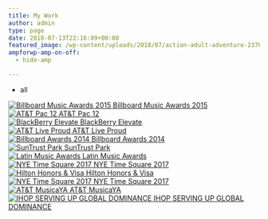 ```yaml
---
title: My Work
author: admin
type: page
date: 2018-07-13T22:16:09+00:00
featured_image: /wp-content/uploads/2018/07/action-adult-adventure-237697.jpg
ampforwp-amp-on-off:
  - hide-amp

---
```

<!-- CSS Part Start From Here-->

<div class="row text-center">
  <ul class="simplefilter simplefilter_2535">
    <li class="active" data-filter="all">
      all
    </li>
  </ul>
</div>

<div id="filter_gallery_2535" class="row filtr-container filters-div">
  <a href="https://daronobrien.me/wp-content/uploads/2018/07/billboard-music-awards-1.jpg" data-toggle="lightbox" data-gallery="multiimages" data-title="Billboard Music Awards 2015"> 
  
  <div data-category="" data-sort="Billboard Music Awards 2015" class="filtr-item filtr_item_2535 single_one col-lg-4 col-md-4 col-sm-4 col-xs-4">
    <img class="thumbnail thumbnail_2535 pfg-img pfg_img_2535 img-responsive hvr-grow-shadow" src="https://daronobrien.me/wp-content/uploads/2018/07/billboard-music-awards-1-150x150.jpg" alt="Billboard Music Awards 2015" /> <span class="item-desc item_desc_2535">Billboard Music Awards 2015</span>
  </div></a> 
  
  <a href="https://daronobrien.me/wp-content/uploads/2018/07/Networks-ATT-logos.jpg" data-toggle="lightbox" data-gallery="multiimages" data-title="AT&T Pac 12"> 
  
  <div data-category="" data-sort="AT&T Pac 12" class="filtr-item filtr_item_2535 single_one col-lg-4 col-md-4 col-sm-4 col-xs-4">
    <img class="thumbnail thumbnail_2535 pfg-img pfg_img_2535 img-responsive hvr-grow-shadow" src="https://daronobrien.me/wp-content/uploads/2018/07/Networks-ATT-logos-150x150.jpg" alt="AT&T Pac 12" /> <span class="item-desc item_desc_2535">AT&T Pac 12</span>
  </div></a> 
  
  <a href="https://daronobrien.me/wp-content/uploads/2018/07/logo.jpg" data-toggle="lightbox" data-gallery="multiimages" data-title="BlackBerry Elevate"> 
  
  <div data-category="" data-sort="BlackBerry Elevate" class="filtr-item filtr_item_2535 single_one col-lg-4 col-md-4 col-sm-4 col-xs-4">
    <img class="thumbnail thumbnail_2535 pfg-img pfg_img_2535 img-responsive hvr-grow-shadow" src="https://daronobrien.me/wp-content/uploads/2018/07/logo-150x150.jpg" alt="BlackBerry Elevate" /> <span class="item-desc item_desc_2535">BlackBerry Elevate</span>
  </div></a> 
  
  <a href="https://daronobrien.me/wp-content/uploads/2018/07/live_proud_946x432.jpg.thumb_.432.946-1.png" data-toggle="lightbox" data-gallery="multiimages" data-title="AT&T Live Proud"> 
  
  <div data-category="" data-sort="AT&T Live Proud" class="filtr-item filtr_item_2535 single_one col-lg-4 col-md-4 col-sm-4 col-xs-4">
    <img class="thumbnail thumbnail_2535 pfg-img pfg_img_2535 img-responsive hvr-grow-shadow" src="https://daronobrien.me/wp-content/uploads/2018/07/live_proud_946x432.jpg.thumb_.432.946-1-150x150.png" alt="AT&T Live Proud" /> <span class="item-desc item_desc_2535">AT&T Live Proud</span>
  </div></a> 
  
  <a href="https://daronobrien.me/wp-content/uploads/2018/07/billboardaw-1.jpg" data-toggle="lightbox" data-gallery="multiimages" data-title="Billboard Awards 2014"> 
  
  <div data-category="" data-sort="Billboard Awards 2014" class="filtr-item filtr_item_2535 single_one col-lg-4 col-md-4 col-sm-4 col-xs-4">
    <img class="thumbnail thumbnail_2535 pfg-img pfg_img_2535 img-responsive hvr-grow-shadow" src="https://daronobrien.me/wp-content/uploads/2018/07/billboardaw-1-150x150.jpg" alt="Billboard Awards 2014" /> <span class="item-desc item_desc_2535">Billboard Awards 2014</span>
  </div></a> 
  
  <a href="https://daronobrien.me/wp-content/uploads/2018/07/hero.jpg" data-toggle="lightbox" data-gallery="multiimages" data-title="SunTrust Park"> 
  
  <div data-category="" data-sort="SunTrust Park" class="filtr-item filtr_item_2535 single_one col-lg-4 col-md-4 col-sm-4 col-xs-4">
    <img class="thumbnail thumbnail_2535 pfg-img pfg_img_2535 img-responsive hvr-grow-shadow" src="https://daronobrien.me/wp-content/uploads/2018/07/hero-150x150.jpg" alt="SunTrust Park" /> <span class="item-desc item_desc_2535">SunTrust Park</span>
  </div></a> 
  
  <a href="https://daronobrien.me/wp-content/uploads/2018/07/hero-1.jpg" data-toggle="lightbox" data-gallery="multiimages" data-title="Latin Music Awards"> 
  
  <div data-category="" data-sort="Latin Music Awards" class="filtr-item filtr_item_2535 single_one col-lg-4 col-md-4 col-sm-4 col-xs-4">
    <img class="thumbnail thumbnail_2535 pfg-img pfg_img_2535 img-responsive hvr-grow-shadow" src="https://daronobrien.me/wp-content/uploads/2018/07/hero-1-150x150.jpg" alt="Latin Music Awards" /> <span class="item-desc item_desc_2535">Latin Music Awards</span>
  </div></a> 
  
  <a href="https://daronobrien.me/wp-content/uploads/2018/07/Screen-Shot-2018-07-19-at-9.00.23-AM.png" data-toggle="lightbox" data-gallery="multiimages" data-title="NYE Time Square 2017"> 
  
  <div data-category="" data-sort="NYE Time Square 2017" class="filtr-item filtr_item_2535 single_one col-lg-4 col-md-4 col-sm-4 col-xs-4">
    <img class="thumbnail thumbnail_2535 pfg-img pfg_img_2535 img-responsive hvr-grow-shadow" src="https://daronobrien.me/wp-content/uploads/2018/07/Screen-Shot-2018-07-19-at-9.00.23-AM-150x150.png" alt="NYE Time Square 2017" /> <span class="item-desc item_desc_2535">NYE Time Square 2017</span>
  </div></a> 
  
  <a href="https://daronobrien.me/wp-content/uploads/2018/07/Screen-Shot-2018-07-19-at-9.00.33-AM.png" data-toggle="lightbox" data-gallery="multiimages" data-title="Hilton Honors & Visa"> 
  
  <div data-category="" data-sort="Hilton Honors & Visa" class="filtr-item filtr_item_2535 single_one col-lg-4 col-md-4 col-sm-4 col-xs-4">
    <img class="thumbnail thumbnail_2535 pfg-img pfg_img_2535 img-responsive hvr-grow-shadow" src="https://daronobrien.me/wp-content/uploads/2018/07/Screen-Shot-2018-07-19-at-9.00.33-AM-150x150.png" alt="Hilton Honors & Visa" /> <span class="item-desc item_desc_2535">Hilton Honors & Visa</span>
  </div></a> 
  
  <a href="https://daronobrien.me/wp-content/uploads/2018/07/Screen-Shot-2018-07-19-at-9.00.23-AM.png" data-toggle="lightbox" data-gallery="multiimages" data-title="NYE Time Square 2017"> 
  
  <div data-category="" data-sort="NYE Time Square 2017" class="filtr-item filtr_item_2535 single_one col-lg-4 col-md-4 col-sm-4 col-xs-4">
    <img class="thumbnail thumbnail_2535 pfg-img pfg_img_2535 img-responsive hvr-grow-shadow" src="https://daronobrien.me/wp-content/uploads/2018/07/Screen-Shot-2018-07-19-at-9.00.23-AM-150x150.png" alt="NYE Time Square 2017" /> <span class="item-desc item_desc_2535">NYE Time Square 2017</span>
  </div></a> 
  
  <a href="https://daronobrien.me/wp-content/uploads/2018/07/channel-art-01.jpg" data-toggle="lightbox" data-gallery="multiimages" data-title="AT&T MusicaYA"> 
  
  <div data-category="" data-sort="AT&T MusicaYA" class="filtr-item filtr_item_2535 single_one col-lg-4 col-md-4 col-sm-4 col-xs-4">
    <img class="thumbnail thumbnail_2535 pfg-img pfg_img_2535 img-responsive hvr-grow-shadow" src="https://daronobrien.me/wp-content/uploads/2018/07/channel-art-01-150x150.jpg" alt="AT&T MusicaYA" /> <span class="item-desc item_desc_2535">AT&T MusicaYA</span>
  </div></a> 
  
  <a href="https://daronobrien.me/wp-content/uploads/2018/07/20141014_152543.jpg" data-toggle="lightbox" data-gallery="multiimages" data-title="IHOP SERVING UP GLOBAL DOMINANCE"> 
  
  <div data-category="" data-sort="IHOP SERVING UP GLOBAL DOMINANCE" class="filtr-item filtr_item_2535 single_one col-lg-4 col-md-4 col-sm-4 col-xs-4">
    <img class="thumbnail thumbnail_2535 pfg-img pfg_img_2535 img-responsive hvr-grow-shadow" src="https://daronobrien.me/wp-content/uploads/2018/07/20141014_152543-150x150.jpg" alt="IHOP SERVING UP GLOBAL DOMINANCE" /> <span class="item-desc item_desc_2535">IHOP SERVING UP GLOBAL DOMINANCE</span>
  </div></a>
</div>